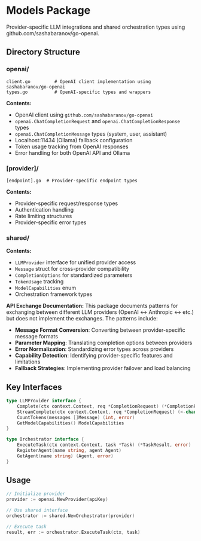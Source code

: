 # Models Package

Provider-specific LLM integrations and shared orchestration types using github.com/sashabaranov/go-openai.

## Directory Structure

### openai/
```
client.go         # OpenAI client implementation using sashabaranov/go-openai
types.go          # OpenAI-specific types and wrappers
```

**Contents:**
- OpenAI client using `github.com/sashabaranov/go-openai`
- `openai.ChatCompletionRequest` and `openai.ChatCompletionResponse` types
- `openai.ChatCompletionMessage` types (system, user, assistant)
- Localhost:11434 (Ollama) fallback configuration
- Token usage tracking from OpenAI responses
- Error handling for both OpenAI API and Ollama

### [provider]/
```
[endpoint].go  # Provider-specific endpoint types
```

**Contents:**
- Provider-specific request/response types
- Authentication handling
- Rate limiting structures
- Provider-specific error types

### shared/
**Contents:**
- `LLMProvider` interface for unified provider access
- `Message` struct for cross-provider compatibility
- `CompletionOptions` for standardized parameters
- `TokenUsage` tracking
- `ModelCapabilities` enum
- Orchestration framework types

**API Exchange Documentation:**
This package documents patterns for exchanging between different LLM providers (OpenAI ↔ Anthropic ↔ etc.) but does not implement the exchanges. The patterns include:

- **Message Format Conversion**: Converting between provider-specific message formats
- **Parameter Mapping**: Translating completion options between providers
- **Error Normalization**: Standardizing error types across providers
- **Capability Detection**: Identifying provider-specific features and limitations
- **Fallback Strategies**: Implementing provider failover and load balancing

## Key Interfaces

```go
type LLMProvider interface {
    Complete(ctx context.Context, req *CompletionRequest) (*CompletionResponse, error)
    StreamComplete(ctx context.Context, req *CompletionRequest) (<-chan *StreamChunk, error)
    CountTokens(messages []Message) (int, error)
    GetModelCapabilities() ModelCapabilities
}

type Orchestrator interface {
    ExecuteTask(ctx context.Context, task *Task) (*TaskResult, error)
    RegisterAgent(name string, agent Agent)
    GetAgent(name string) (Agent, error)
}
```

## Usage

```go
// Initialize provider
provider := openai.NewProvider(apiKey)

// Use shared interface
orchestrator := shared.NewOrchestrator(provider)

// Execute task
result, err := orchestrator.ExecuteTask(ctx, task)
```
